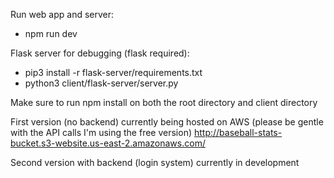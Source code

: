 Run web app and server:
- npm run dev

Flask server for debugging (flask required):
- pip3 install -r flask-server/requirements.txt
- python3 client/flask-server/server.py

Make sure to run npm install on both the root directory and client directory

First version (no backend) currently being hosted on AWS (please be gentle with the API calls I'm using the free version)
http://baseball-stats-bucket.s3-website.us-east-2.amazonaws.com/

Second version with backend (login system) currently in development
